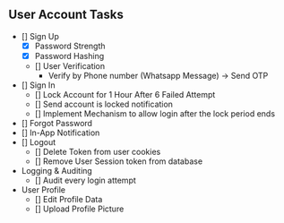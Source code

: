 ## User Account Tasks

- [] Sign Up
  - [x] Password Strength
  - [x] Password Hashing
  - [] User Verification
    - Verify by Phone number (Whatsapp Message) -> Send OTP
- [] Sign In
  - [] Lock Account for 1 Hour After 6 Failed Attempt
  - [] Send account is locked notification
  - [] Implement Mechanism to allow login after the lock period ends
- [] Forgot Password
- [] In-App Notification
- [] Logout
  - [] Delete Token from user cookies
  - [] Remove User Session token from database
- Logging & Auditing
  - [] Audit every login attempt
- User Profile
  - [] Edit Profile Data
  - [] Upload Profile Picture